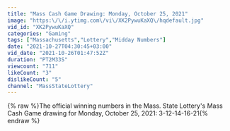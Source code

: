 ```yaml
---
title: "Mass Cash Game Drawing: Monday, October 25, 2021"
image: "https:\/\/i.ytimg.com\/vi\/XK2PywuKaXQ\/hqdefault.jpg"
vid_id: "XK2PywuKaXQ"
categories: "Gaming"
tags: ["Massachusetts","Lottery","Midday Numbers"]
date: "2021-10-27T04:30:45+03:00"
vid_date: "2021-10-26T01:47:52Z"
duration: "PT2M33S"
viewcount: "711"
likeCount: "3"
dislikeCount: "5"
channel: "MassStateLottery"
---
```

{% raw %}The official winning numbers in the Mass. State Lottery's Mass Cash Game drawing for Monday, October 25, 2021: 3-12-14-16-21{% endraw %}

